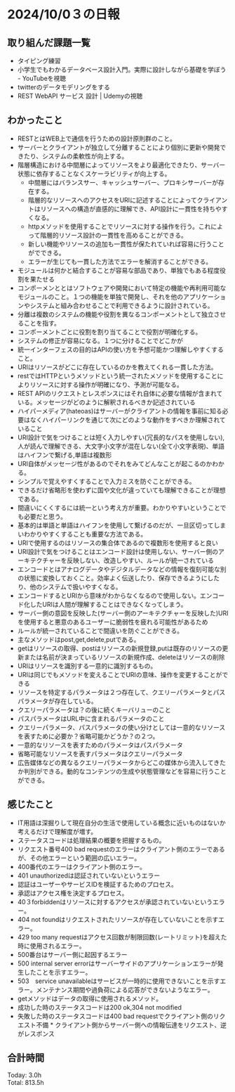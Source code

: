 # 2024/10/0３の日報
## 取り組んだ課題一覧
* タイピング練習
* 小学生でもわかるデータベース設計入門。実際に設計しながら基礎を学ぼう - YouTubeを視聴
* twitterのデータモデリングをする
* REST WebAPI サービス 設計 | Udemyの視聴
## わかったこと
* RESTとはWEB上で通信を行うための設計原則群のこと。
* サーバーとクライアントが独立して分離することにより個別に更新や開発できたり、システムの柔軟性が向上する。
* 階層構造における中間層によってリソースをより最適化できたり、サーバー状態に依存することなくスケーラビリティが向上する。
  *  中間層にはバランスサー、キャッシュサーバー、プロキシサーバーが存在する。
  *  階層的なリソースへのアクセスをURIに記述することによってクライアントはリソースへの構造が直感的に理解でき、API設計に一貫性を持ちやすくなる。
  *  httpメソッドを使用することでリソースに対する操作を行う。これによって階層的リソース設計の一貫性を高めることができる。
  *  新しい機能やリソースの追加も一貫性が保たれていれば容易に行うことがでできる。
  *  エラーが生じても一貫した方法でエラーを解消することができる。
*  モジュールは何かと結合することが容易な部品であり、単独でもある程度役割を果たせる
*  コンポーメンととはソフトウェアや開発において特定の機能や再利用可能なモジュールのこと。１つの機能を単独で開発し、それを他のアプリケーションやシステムと組み合わせることで利用できるように設計されている。
*  分離は複数のシステムの機能や役割を異なるコンポーメントとして独立させることを指す。
  *  コンポーメントごとに役割を割り当てることで役割が明確化する。
  *  システムの修正が容易になる。１つに分けることでどこかが
*  統一インターフェスの目的はAPIの使い方を予想可能かつ理解しやすくすること。
*  URIはリソースがどこに存在しているのかを教えてくれる一貫した方法。
*  restではHTTPというメソッドという統一されたメソッドを使用することによりリソースに対する操作が明確になり、予測が可能なる。
*  REST APIのリクエストとレスポンスにはそれ自体に必要な情報が含まれている。メッセージがどのように解釈されるべきか記述されている
*  ハイパーメディア(hateoas)はサーバーがクライアントの情報を事前に知る必要はなくハイパーリンクを通じて次にどのような動作をすべきか理解されていること
*  URI設計で気をつけることは短く入力しやすい(冗長的なパスを使用しない),人が読んで理解できる、大文字小文字が混在しない(全て小文字表現)、単語はハイフンで繋げる,単語は複数形
  *  URI自体がメッセージ性があるのでそれをみてどんなことが起こるのかわかる。
  *  シンプルで覚えやすくすることで入力ミスを防ぐことができる。
  *  できるだけ省略形を使わずに国や文化が違っていても理解できることが理想である。
  *  間違いにくくするには統一という考え方が重要。わかりやすいということでも必要だと思う。
  *  基本的は単語と単語はハイフンを使用して繋げるのだが、一旦区切ってしまいわかりやすくすることも重要な方法である。
  * URIで使用するのはリソースの集合体であるので複数形を使用すると良い
*  URI設計で気をつけることはエンコード設計は使用しない、サーバー側のアーキテクチャーを反映しない、改造しやすい、ルールが統一されている
  *  エンコードとはアナログデータやデジタルデータなどの情報を復刻可能な別の状態に変換しておくこと。効率よく伝送したり、保存できるようにしたり、他のシステムで扱いやすくなる。
  *  エンコードするとURIから意味がわからなくなるので使用しない。エンコード化したURIは人間が理解することはできなくなってしまう。
  *  サーバー側の意図を反映した(サーバー側のアーキテクチャーを反映した)URIを使用すると悪意のあるユーザーに脆弱性を疲れる可能性があるため
  *  ルールが統一されていることで間違いを防ぐことができる。
*  主なメソッドはpost,get,delete,putである。
  *  getはリソースの取得、postはリソースの新規登録,putは既存のリソースの更新または名前が決まっているリソースの新規作成、deleteはリソースの削除
  *  URIはリソースを識別する一意的に識別するもの。
  *  URIは同じでもメソッドを変えることでURIの意味、操作を変更することができる
*  リソースを特定するパラメータは２つ存在して、クエリーパラメータとパスパラメータが存在している。
  *  クエリーパラメータは？の後に続くキーバリューのこと
  *  パスパラメータはURL中に含まれるパラメータのこと
*  クエリーパラメータ、パスパラメータの使い分けとしては一意的なリソースを表すために必要か？省略可能かどうか？の２つ。
  *  一意的なリソースを表すためのパラメータはパスパラメータ
  *  省略可能なリソースを表すパラメータはクエリーパラメータ
*  広告媒体などの異なるクエリーパラメータからどこの媒体から流入してきたか判別ができる。動的なコンテンツの生成や状態管理などを容易に行うことができる。              
## 感じたこと
*  IT用語は深掘りして現在自分の生活で使用している概念に近いものはないか考えるだけで理解度が増す。
*  ステータスコードは処理結果の概要を把握するもの。
*  リクエスト番号400 bad requestのエラーはクライアント側のエラーであるが、その他エラーという範囲の広いエラー。
*  400番代のエラーはクライアント側のエラー。
  *  401 unauthorizedは認証されていないというエラー
  *  認証はユーザーやサービスIDを検証するためのプロセス。
  *  承認はアクセス権を決定するプロセス。
*  40３forbiddenはリソースに対するアクセスが承認されていないというエラー。
*  404 not foundはリクエストされたリソースが存在していないことを示すエラー。
*  429 too many requestはアクセス回数が制限回数(レートリミット)を超えた時に使用されるエラー。
*  500番台はサーバー側に起因するエラー
  *  500 internal server errorはサーバーサイドのアプリケーションエラーが発生したことを示すエラー。
  *  503　service unavailableはサービスが一時的に使用できないことを示すエラー。メンテナンス期間や過負荷による応答ができないようなエラー。
*  getメソッドはデータの取得に使用されるメソッド。
  *  成功した時のステータスコードは200 ok,304 not modified
  *  失敗した時のステータスコードは400 bad requestでクライアント側のリクエスト不備
    *  クライアント側からサーバー側への情報伝達をリクエスト、逆がレスポンス           
## 合計時間  
Today: 3.0h<br>
Total: 813.5h
